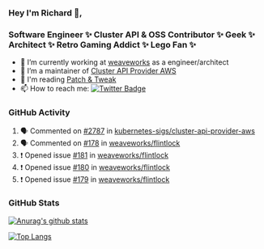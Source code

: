 ### Hey I'm Richard 👋, 

<h3 align="left">Software Engineer ✨ Cluster API & OSS Contributor ✨ Geek ✨ Architect ✨ Retro Gaming Addict ✨ Lego Fan ✨</h3>

- 🔭 I’m currently working at [weaveworks](https://github.com/weaveworks) as a engineer/architect
- 👯 I’m a maintainer of [Cluster API Provider AWS](https://github.com/kubernetes-sigs/cluster-api-provider-aws)
- 💬 I'm reading [Patch & Tweak](https://bjooks.com/products/patch-tweak-exploring-modular-synthesis)
- 📫 How to reach me: [![Twitter Badge](https://img.shields.io/badge/-@fruit_case-00acee?style=flat&logo=Twitter&logoColor=white)](https://twitter.com/intent/follow?screen_name=fruit_case "Follow on Twitter")

### GitHub Activity 

<!--START_SECTION:activity-->
1. 🗣 Commented on [#2787](https://github.com/kubernetes-sigs/cluster-api-provider-aws/issues/2787) in [kubernetes-sigs/cluster-api-provider-aws](https://github.com/kubernetes-sigs/cluster-api-provider-aws)
2. 🗣 Commented on [#178](https://github.com/weaveworks/flintlock/issues/178) in [weaveworks/flintlock](https://github.com/weaveworks/flintlock)
3. ❗️ Opened issue [#181](https://github.com/weaveworks/flintlock/issues/181) in [weaveworks/flintlock](https://github.com/weaveworks/flintlock)
4. ❗️ Opened issue [#180](https://github.com/weaveworks/flintlock/issues/180) in [weaveworks/flintlock](https://github.com/weaveworks/flintlock)
5. ❗️ Opened issue [#179](https://github.com/weaveworks/flintlock/issues/179) in [weaveworks/flintlock](https://github.com/weaveworks/flintlock)
<!--END_SECTION:activity-->

### GitHub Stats

[![Anurag's github stats](https://github-readme-stats.vercel.app/api?username=richardcase&count_private=true&show_icons=true)](https://github.com/anuraghazra/github-readme-stats)

[![Top Langs](https://github-readme-stats.vercel.app/api/top-langs/?username=richardcase&hide=html&layout=compact)](https://github.com/anuraghazra/github-readme-stats)
